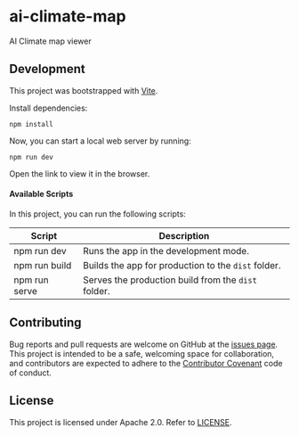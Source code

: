 # ai-climate-map

AI Climate map viewer


## Development

This project was bootstrapped with [Vite](https://vitejs.dev/).

Install dependencies:

```
npm install
```

Now, you can start a local web server by running:

```
npm run dev
```

Open the link to view it in the browser.

#### Available Scripts

In this project, you can run the following scripts:

| Script        | Description                                         |
| ------------- | --------------------------------------------------- |
| npm run dev   | Runs the app in the development mode.               |
| npm run build | Builds the app for production to the `dist` folder. |
| npm run serve | Serves the production build from the `dist` folder. |


## Contributing

Bug reports and pull requests are welcome on GitHub at the [issues
page](https://github.com/dymaxionlabs/ai-climate-map). This project is intended
to be a safe, welcoming space for collaboration, and contributors are expected
to adhere to the [Contributor Covenant](http://contributor-covenant.org) code
of conduct.


## License

This project is licensed under Apache 2.0. Refer to
[LICENSE](https://github.com/dymaxionlabs/ai-climate-map/blob/main/LICENSE).
